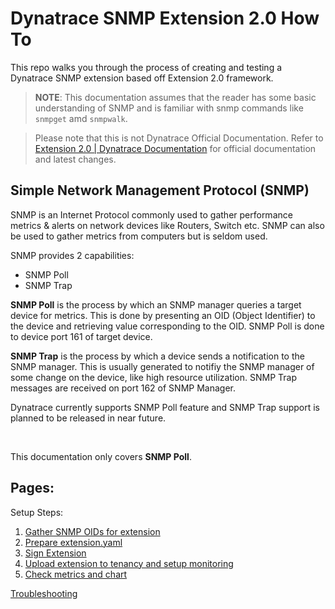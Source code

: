 # Dynatrace SNMP Extension 2.0 How To

This repo walks you through the process of creating and testing a Dynatrace SNMP extension based off Extension 2.0 framework.

> **NOTE**: This documentation assumes that the reader has some basic understanding of SNMP and is familiar with snmp commands like `snmpget` amd `snmpwalk`. 

> Please note that this is not Dynatrace Official Documentation. Refer to [Extension 2.0 | Dynatrace Documentation](https://www.dynatrace.com/support/help/extend-dynatrace/extensions20/) for official documentation and latest changes. 

## Simple Network Management Protocol (SNMP)

SNMP is an Internet Protocol commonly used to gather performance metrics & alerts on network devices like Routers, Switch etc. SNMP can also be used to gather metrics from computers but is seldom used.

SNMP provides 2 capabilities:
-  SNMP Poll
-  SNMP Trap

**SNMP Poll** is the process by which an SNMP manager queries a target device for metrics. This is done by presenting an OID (Object Identifier) to the device and retrieving value corresponding to the OID. SNMP Poll is done to device port 161 of target device.

**SNMP Trap** is the process by which a device sends a notification to the SNMP manager. This is usually generated to notifiy the SNMP manager of some change on the device, like high resource utilization. SNMP Trap messages are received on port 162 of SNMP Manager.

Dynatrace currently supports SNMP Poll feature and SNMP Trap support is planned to be released in near future. 

<br/>

This documentation only covers **SNMP Poll**. 


## Pages:

Setup Steps:
1. [Gather SNMP OIDs for extension](1_Gather_SNMP_OIDs.md)
2. [Prepare extension.yaml](2_Prepare_extension_file.md)
3. [Sign Extension](3_Sign_extension.md)
4. [Upload extension to tenancy and setup monitoring](4_Upload_and_setup_monitoring.md)
5. [Check metrics and chart](5_Check_metrics_and_chart.md)

[Troubleshooting](6_Troubleshooting.md)